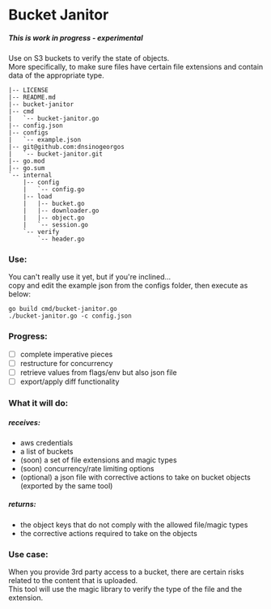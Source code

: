# Bucket Janitor
##### This is work in progress - experimental

Use on S3 buckets to verify the state of objects.  
More specifically, to make sure files have certain file extensions
and contain data of the appropriate type.

```
|-- LICENSE
|-- README.md
|-- bucket-janitor
|-- cmd
|   `-- bucket-janitor.go
|-- config.json
|-- configs
|   `-- example.json
|-- git@github.com:dnsinogeorgos
|   `-- bucket-janitor.git
|-- go.mod
|-- go.sum
`-- internal
    |-- config
    |   `-- config.go
    |-- load
    |   |-- bucket.go
    |   |-- downloader.go
    |   |-- object.go
    |   `-- session.go
    `-- verify
        `-- header.go
```

### Use:
You can't really use it yet, but if you're inclined...  
copy and edit the example json from the configs folder, then execute as below:
```
go build cmd/bucket-janitor.go
./bucket-janitor.go -c config.json
```

### Progress:
- [ ] complete imperative pieces
- [ ] restructure for concurrency
- [ ] retrieve values from flags/env but also json file
- [ ] export/apply diff functionality

### What it will do:
##### receives:
* aws credentials
* a list of buckets
* (soon) a set of file extensions and magic types
* (soon) concurrency/rate limiting options
* (optional) a json file with corrective actions to take on bucket objects (exported by the same tool)

##### returns:
* the object keys that do not comply with the allowed file/magic types
* the corrective actions required to take on the objects

### Use case:  
When you provide 3rd party access to a bucket, there are
certain risks related to the content that is uploaded.  
This tool will use the magic library to verify the type
of the file and the extension.
